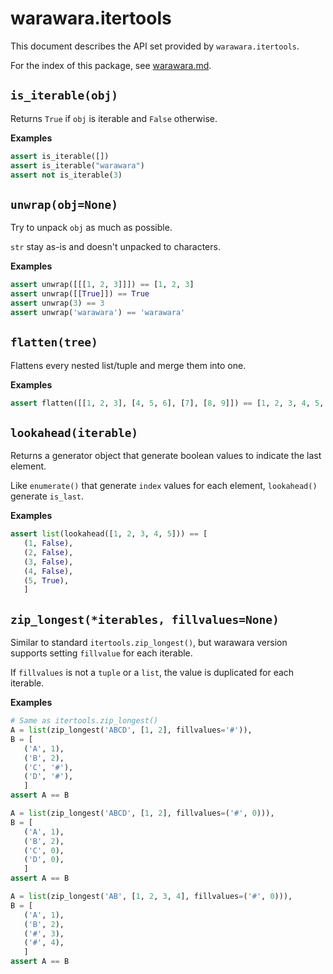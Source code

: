 # warawara.itertools

This document describes the API set provided by `warawara.itertools`.

For the index of this package, see [warawara.md](warawara.md).


## `is_iterable(obj)`

Returns `True` if `obj` is iterable and `False` otherwise.

__Examples__
```python
assert is_iterable([])
assert is_iterable("warawara")
assert not is_iterable(3)
```


## `unwrap(obj=None)`

Try to unpack `obj` as much as possible.

`str` stay as-is and doesn't unpacked to characters.

__Examples__
```python
assert unwrap([[[1, 2, 3]]]) == [1, 2, 3]
assert unwrap([[True]]) == True
assert unwrap(3) == 3
assert unwrap('warawara') == 'warawara'
```


## `flatten(tree)`

Flattens every nested list/tuple and merge them into one.

__Examples__
```python
assert flatten([[1, 2, 3], [4, 5, 6], [7], [8, 9]]) == [1, 2, 3, 4, 5, 6, 7, 8, 9]
```


## `lookahead(iterable)`

Returns a generator object that generate boolean values to indicate the last element.

Like `enumerate()` that generate `index` values for each element,
`lookahead()` generate `is_last`.

__Examples__
```python
assert list(lookahead([1, 2, 3, 4, 5])) == [
   (1, False),
   (2, False),
   (3, False),
   (4, False),
   (5, True),
   ]
```


## `zip_longest(*iterables, fillvalues=None)`

Similar to standard `itertools.zip_longest()`, but warawara version supports
setting `fillvalue` for each iterable.

If `fillvalues` is not a `tuple` or a `list`, the value is duplicated for each iterable.

__Examples__
```python
# Same as itertools.zip_longest()
A = list(zip_longest('ABCD', [1, 2], fillvalues='#')),
B = [
   ('A', 1),
   ('B', 2),
   ('C', '#'),
   ('D', '#'),
   ]
assert A == B

A = list(zip_longest('ABCD', [1, 2], fillvalues=('#', 0))),
B = [
   ('A', 1),
   ('B', 2),
   ('C', 0),
   ('D', 0),
   ]
assert A == B

A = list(zip_longest('AB', [1, 2, 3, 4], fillvalues=('#', 0))),
B = [
   ('A', 1),
   ('B', 2),
   ('#', 3),
   ('#', 4),
   ]
assert A == B
```
